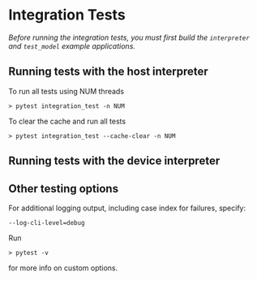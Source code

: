 # Integration Tests

*Before running the integration tests, you must first build the `interpreter` and `test_model` example applications.*

## Running tests with the host interpreter

To run all tests using NUM threads

    > pytest integration_test -n NUM

To clear the cache and run all tests

    > pytest integration_test --cache-clear -n NUM

## Running tests with the device interpreter


## Other testing options

For additional logging output, including case index for failures, specify:

    --log-cli-level=debug

Run 

    > pytest -v

for more info on custom options.  


